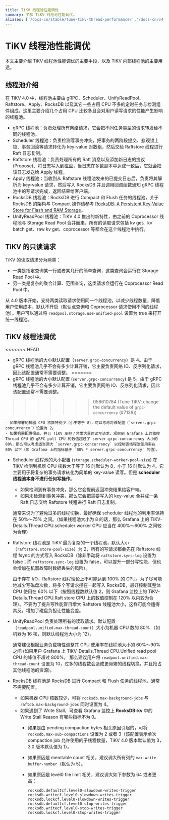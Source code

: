 ```yaml
---
title: TiKV 线程池性能调优
summary: 了解 TiKV 线程池性能调优。
aliases: ['/docs-cn/stable/tune-tikv-thread-performance/','/docs-cn/v4.0/tune-tikv-thread-performance/']
---
```


# TiKV 线程池性能调优

本文主要介绍 TiKV 线程池性能调优的主要手段，以及 TiKV 内部线程池的主要用途。

## 线程池介绍

在 TiKV 4.0 中，线程池主要由 gRPC、Scheduler、UnifyReadPool、Raftstore、Apply、RocksDB 以及其它一些占用 CPU 不多的定时任务与检测组件组成，这里主要介绍几个占用 CPU 比较多且会对用户读写请求的性能产生影响的线程池。

* gRPC 线程池：负责处理所有网络请求，它会把不同任务类型的请求转发给不同的线程池。
* Scheduler 线程池：负责检测写事务冲突，把事务的两阶段提交、悲观锁上锁、事务回滚等请求转化为 key-value 对数组，然后交给 Raftstore 线程进行 Raft 日志复制。
* Raftstore 线程池：负责处理所有的 Raft 消息以及添加新日志的提议 (Propose)、将日志写入到磁盘，当日志在多数副本中达成一致后，它就会把该日志发送给 Apply 线程。
* Apply 线程池：当收到从 Raftstore 线程池发来的已提交日志后，负责将其解析为 key-value 请求，然后写入 RocksDB 并且调用回调函数通知 gRPC 线程池中的写请求完成，返回结果给客户端。
* RocksDB 线程池：RocksDB 进行 Compact 和 Flush 任务的线程池，关于 RocksDB 的架构与 Compact 操作请参考 [RocksDB: A Persistent Key-Value Store for Flash and RAM Storage](https://github.com/facebook/rocksdb)。
* UnifyReadPool 线程池：TiKV 4.0 推出的新特性，由之前的 Coprocessor 线程池与 Storage Read Pool 合并而来，所有的读取请求包括 kv get、kv batch get、raw kv get、coprocessor 等都会在这个线程池中执行。

## TiKV 的只读请求

TiKV 的读取请求分为两类：

- 一类是指定查询某一行或者某几行的简单查询，这类查询会运行在 Storage Read Pool 中。
- 另一类是复杂的聚合计算、范围查询，这类请求会运行在 Coprocessor Read Pool 中。

从 4.0 版本开始，支持两类读取请求使用同一个线程池，以减少线程数量，降低用户使用成本，默认不开启（默认点查询和 Coprocessor 请求使用不同的线程池）。用户可以通过将 `readpool.storage.use-unified-pool` 设置为 true 来打开统一线程池。

## TiKV 线程池调优

<<<<<<< HEAD
* gRPC 线程池的大小默认配置（`server.grpc-concurrency`）是 4。由于 gRPC 线程池几乎不会有多少计算开销，它主要负责网络 IO、反序列化请求，因此该配置通常不需要调整。
=======
* gRPC 线程池的大小默认配置 (`server.grpc-concurrency`) 是 5。由于 gRPC 线程池几乎不会有多少计算开销，它主要负责网络 IO、反序列化请求，因此该配置通常不需要调整。
>>>>>>> 056610784 (Tune TiKV: change the default value of `grpc-concurrency` (#7139))

    - 如果部署的机器 CPU 核数特别少（小于等于 8），可以考虑将该配置（`server.grpc-concurrency`）设置为 2。
    - 如果机器配置很高，并且 TiKV 承担了非常大量的读写请求，观察到 Grafana 上的监控 Thread CPU 的 gRPC poll CPU 的数值超过了 server.grpc-concurrency 大小的 80%，那么可以考虑适当调大 `server.grpc-concurrency` 以控制该线程池使用率在 80% 以下（即 Grafana 上的指标低于 `80% * server.grpc-concurrency` 的值）。

* Scheduler 线程池的大小配置 (`storage.scheduler-worker-pool-size`) 在 TiKV 检测到机器 CPU 核数大于等于 16 时默认为 8，小于 16 时默认为 4。它主要用于将复杂的事务请求转化为简单的 key-value 读写。但是 **scheduler 线程池本身不进行任何写操作**。

    - 如果检测到有事务冲突，那么它会提前返回冲突结果给客户端。
    - 如果未检测到事务冲突，那么它会把需要写入的 key-value 合并成一条 Raft 日志交给 Raftstore 线程进行 Raft 日志复制。
    
    通常来说为了避免过多的线程切换，最好确保 scheduler 线程池的利用率保持在 50%～75% 之间。（如果线程池大小为 8 的话，那么 Grafana 上的 TiKV-Details.Thread CPU.scheduler worker CPU 应当在 400%～600% 之间较为合理）

* Raftstore 线程池是 TiKV 最为复杂的一个线程池，默认大小（`raftstore.store-pool-size`）为 2，所有的写请求都会先在 Raftstore 线程 fsync 的方式写入 RocksDB（除非手动将 `raftstore.sync-log` 设置为 false；而 `raftstore.sync-log` 设置为 false，可以提升一部分写性能，但也会增加在机器故障时数据丢失的风险）。

    由于存在 I/O，Raftstore 线程理论上不可能达到 100% 的 CPU。为了尽可能地减少写磁盘次数，将多个写请求攒在一起写入 RocksDB，最好控制其整体 CPU 使用在 60% 以下（按照线程数默认值 2，则 Grafana 监控上的 TiKV-Details.Thread CPU.Raft store CPU 上的数值控制在 120% 以内较为合理）。不要为了提升写性能盲目增大 Raftstore 线程池大小，这样可能会适得其反，增加了磁盘负担让性能变差。

* UnifyReadPool 负责处理所有的读取请求。默认配置（`readpool.unified.max-thread-count`）大小为机器 CPU 数的 80% （如机器为 16 核，则默认线程池大小为 12）。

    通常建议根据业务负载特性调整其 CPU 使用率在线程池大小的 60%～90% 之间 (如果用户 Grafana 上 TiKV-Details.Thread CPU.Unified read pool CPU 的峰值不超过 800%， 那么建议用户将 `readpool.unified.max-thread-count` 设置为 10，过多的线程数会造成更频繁的线程切换，并且抢占其他线程池的资源)。

* RocksDB 线程池是 RocksDB 进行 Compact 和 Flush 任务的线程池，通常不需要配置。

    * 如果机器 CPU 核数较少，可将 `rocksdb.max-background-jobs` 与 `raftdb.max-background-jobs` 同时设置为 4。
    * 如果遇到了 Write Stall，可查看 Grafana 监控上 **RocksDB-kv** 中的 Write Stall Reason 有哪些指标不为 0。
        * 如果是由 pending compaction bytes 相关原因引起的，可将 `rocksdb.max-sub-compactions` 设置为 2 或者 3（该配置表示单次 compaction job 允许使用的子线程数量，TiKV 4.0 版本默认值为 3，3.0 版本默认值为 1）。
        * 如果原因是 memtable count 相关，建议调大所有列的 `max-write-buffer-number`（默认为 5）。
        * 如果原因是 level0 file limit 相关，建议调大如下参数为 64 或者更高：

            ```
            rocksdb.defaultcf.level0-slowdown-writes-trigger
            rocksdb.writecf.level0-slowdown-writes-trigger
            rocksdb.lockcf.level0-slowdown-writes-trigger
            rocksdb.defaultcf.level0-stop-writes-trigger
            rocksdb.writecf.level0-stop-writes-trigger
            rocksdb.lockcf.level0-stop-writes-trigger
            ```
